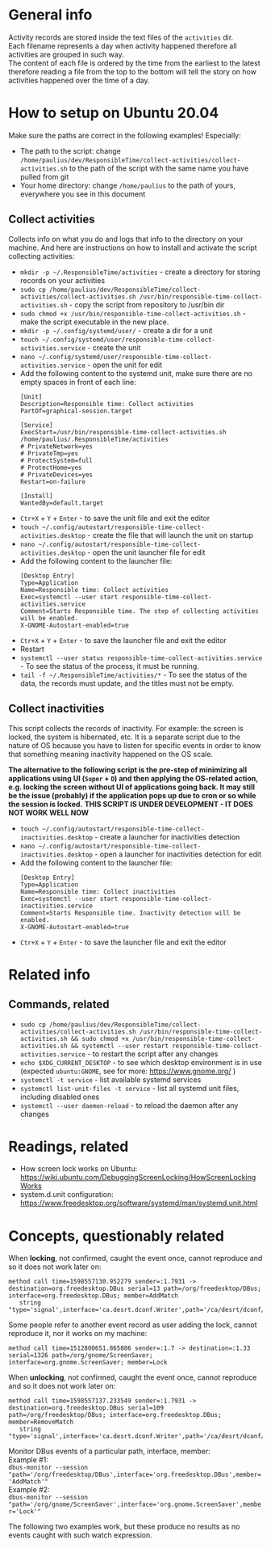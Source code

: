 # General info

Activity records are stored inside the text files of the `activities` dir.  
Each filename represents a day when activity happened therefore all activities are grouped in such way.  
The content of each file is ordered by the time from the earliest to the latest 
therefore reading a file from the top to the bottom will tell the story on how activities happened over the time of a day. 


# How to setup on Ubuntu 20.04

Make sure the paths are correct in the following examples! Especially:  

- The path to the script: change `/home/paulius/dev/ResponsibleTime/collect-activities/collect-activities.sh` to the path of the script with the same name you have pulled from git
- Your home directory: change `/home/paulius` to the path of yours, everywhere you see in this document

## Collect activities

Collects info on what you do and logs that info to the directory on your machine.
And here are instructions on how to install and activate the script collecting activities:

- `mkdir -p ~/.ResponsibleTime/activities` - create a directory for storing records on your activities
- `sudo cp /home/paulius/dev/ResponsibleTime/collect-activities/collect-activities.sh /usr/bin/responsible-time-collect-activities.sh` -  copy the script from repository to /usr/bin dir
- `sudo chmod +x /usr/bin/responsible-time-collect-activities.sh` - make the script executable in the new place.
- `mkdir -p ~/.config/systemd/user/` - create a dir for a unit
- `touch ~/.config/systemd/user/responsible-time-collect-activities.service` - create the unit
- `nano ~/.config/systemd/user/responsible-time-collect-activities.service` - open the unit for edit
- Add the following content to the systemd unit, make sure there are no empty spaces in front of each line:
  ```  
  [Unit]
  Description=Responsible time: Collect activities
  PartOf=graphical-session.target
  
  [Service]
  ExecStart=/usr/bin/responsible-time-collect-activities.sh /home/paulius/.ResponsibleTime/activities
  # PrivateNetwork=yes
  # PrivateTmp=yes
  # ProtectSystem=full
  # ProtectHome=yes
  # PrivateDevices=yes
  Restart=on-failure
  
  [Install]
  WantedBy=default.target
  ```
- `Ctr+X` + `Y` + `Enter` - to save the unit file and exit the editor
- `touch ~/.config/autostart/responsible-time-collect-activities.desktop` - create the file that will launch the unit on startup
- `nano ~/.config/autostart/responsible-time-collect-activities.desktop` - open the unit launcher file for edit
- Add the following content to the launcher file:
  ```
  [Desktop Entry]
  Type=Application
  Name=Responsible time: Collect activities
  Exec=systemctl --user start responsible-time-collect-activities.service
  Comment=Starts Responsible time. The step of collecting activities will be enabled.
  X-GNOME-Autostart-enabled=true
  ```
- `Ctr+X` + `Y` + `Enter` - to save the launcher file and exit the editor
- Restart
- `systemctl --user status responsible-time-collect-activities.service` - To see the status of the process, it must be running. 
- `tail -f ~/.ResponsibleTime/activities/*` - To see the status of the data, the records must update, and the titles must not be empty.

## Collect inactivities

This script collects the records of inactivity. For example: the screen is locked, the system is hibernated, etc.
It is a separate script due to the nature of OS because you have to listen for specific events in order to know that something meaning inactivity happened on the OS scale.

**The alternative to the following script is the pre-step of minimizing all applications using UI (`Super` + `D`) 
and then applying the OS-related action, e.g. locking the screen without UI of applications going back. 
It may still be the issue (probably) if the application pops up due to cron or so while the session is locked.**
**THIS SCRIPT IS UNDER DEVELOPMENT - IT DOES NOT WORK WELL NOW**

- `touch ~/.config/autostart/responsible-time-collect-inactivities.desktop` - create a launcher for inactivities detection
- `nano ~/.config/autostart/responsible-time-collect-inactivities.desktop` - open a launcher for inactivities detection for edit
- Add the following content to the launcher file:
  ```
  [Desktop Entry]
  Type=Application
  Name=Responsible time: Collect inactivities
  Exec=systemctl --user start responsible-time-collect-inactivities.service
  Comment=Starts Responsible time. Inactivity detection will be enabled.
  X-GNOME-Autostart-enabled=true
  ```
- `Ctr+X` + `Y` + `Enter` - to save the launcher file and exit the editor

# Related info 

## Commands, related

- `sudo cp /home/paulius/dev/ResponsibleTime/collect-activities/collect-activities.sh /usr/bin/responsible-time-collect-activities.sh && sudo chmod +x /usr/bin/responsible-time-collect-activities.sh && systemctl --user restart responsible-time-collect-activities.service` - to restart the script after any changes
- `echo $XDG_CURRENT_DESKTOP` - to see which desktop environment is in use (expected `ubuntu:GNOME`, see for more: https://www.gnome.org/ )
- `systemctl -t service` - list available systemd services
- `systemctl list-unit-files -t service` - list all systemd unit files, including disabled ones
- `systemctl --user daemon-reload` - to reload the daemon after any changes

# Readings, related

- How screen lock works on Ubuntu: https://wiki.ubuntu.com/DebuggingScreenLocking/HowScreenLockingWorks
- system.d.unit configuration: https://www.freedesktop.org/software/systemd/man/systemd.unit.html

# Concepts, questionably related

When **locking**, not confirmed, caught the event once, cannot reproduce and so it does not work later on:  
```
method call time=1598557130.952279 sender=:1.7931 -> destination=org.freedesktop.DBus serial=13 path=/org/freedesktop/DBus; interface=org.freedesktop.DBus; member=AddMatch
   string "type='signal',interface='ca.desrt.dconf.Writer',path='/ca/desrt/dconf/Writer/user',arg0path='/org/gnome/desktop/lockdown/'"
```

Some people refer to another event record as user adding the lock, cannot reproduce it, nor it works on my machine:  
```
method call time=1512800651.865886 sender=:1.7 -> destination=:1.33 serial=1326 path=/org/gnome/ScreenSaver; interface=org.gnome.ScreenSaver; member=Lock
``` 
  
When **unlocking**, not confirmed, caught the event once, cannot reproduce and so it does not work later on:   
```
method call time=1598557137.233549 sender=:1.7931 -> destination=org.freedesktop.DBus serial=109 path=/org/freedesktop/DBus; interface=org.freedesktop.DBus; member=RemoveMatch
   string "type='signal',interface='ca.desrt.dconf.Writer',path='/ca/desrt/dconf/Writer/user',arg0path='/org/gnome/desktop/lockdown/'"
```
  
Monitor DBus events of a particular path, interface, member:  
Example #1:  
`dbus-monitor --session "path='/org/freedesktop/DBus',interface='org.freedesktop.DBus',member='AddMatch'"`    
Example #2:  
`dbus-monitor --session "path='/org/gnome/ScreenSaver',interface='org.gnome.ScreenSaver',member='Lock'"`

The following two examples work, but these produce no results as no events caught with such watch expression.  
